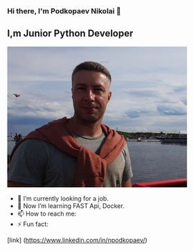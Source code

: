 ### Hi there, I'm Podkopaev Nikolai 👋

## I,m Junior Python Developer
![Photo](https://github.com/ForwardingAgent/ForwardingAgent/blob/main/FotoCV_1.jpeg)

- 🔭 I’m currently looking for a job.
- 🌱 Now I’m learning FAST Api, Docker.
- 📫 How to reach me: 
- ⚡ Fun fact:


[link] (https://www.linkedin.com/in/npodkopaev/)
